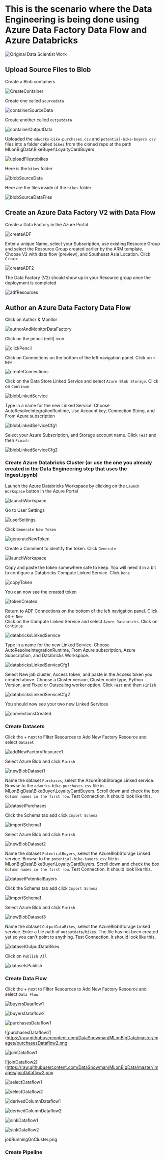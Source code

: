 # This is the scenario where the Data Engineering is being done using Azure Data Factory Data Flow and Azure Databricks

![Original Data Scientist Work](https://raw.githubusercontent.com/DataSnowman/MLonBigData/master/images/deWithAzureDataFactoryDF.png)

## Upload Source Files to Blob

Create a Blob containers

![CreateContainer](https://raw.githubusercontent.com/DataSnowman/MLonBigData/master/images/createContainer.png)

Create one called `sourcedata`

![containerSourceData](https://raw.githubusercontent.com/DataSnowman/MLonBigData/master/images/containerSourceData.png)

Create another called `outputdata`

![containerOutputData](https://raw.githubusercontent.com/DataSnowman/MLonBigData/master/images/containerOutputData.png)

Uploaded the `adworks-bike-purchases.csv` and `potential-bike-buyers.csv` files into a folder called `bikes` from the cloned repo at the path MLonBigData\BikeBuyer\LoyaltyCardBuyers

![uploadFilestobikes](https://raw.githubusercontent.com/DataSnowman/MLonBigData/master/images/uploadFilestobikes.png)

Here is the `bikes` folder

![blobSourceData](https://raw.githubusercontent.com/DataSnowman/MLonBigData/master/images/blobSourceData.png)

Here are the files inside of the `bikes` folder

![blobSourceDataFiles](https://raw.githubusercontent.com/DataSnowman/MLonBigData/master/images/blobSourceDataFiles.png)

## Create an Azure Data Factory V2 with Data Flow

Create a Data Factory in the Azure Portal

![createADF](https://raw.githubusercontent.com/DataSnowman/MLonBigData/master/images/createADF.png)

Enter a unique Name, select your Subscription, use existing Resource Group and select the Resource Group created earlier by the ARM template.  Choose V2 with data flow (preview), and Southeast Asia Location.  Click `Create`

![createADF2](https://raw.githubusercontent.com/DataSnowman/MLonBigData/master/images/createADF2.png)

The Data Factory (V2) should show up in your Resource group once the deployment is completed

![adfResources](https://raw.githubusercontent.com/DataSnowman/MLonBigData/master/images/adfResources.png)


## Author an Azure Data Factory Data Flow

Click on Author & Monitor

![authorAndMonitorDataFactory](https://raw.githubusercontent.com/DataSnowman/MLonBigData/master/images/authorAndMonitorDataFactory.png)

Click on the pencil (edit) icon

![clickPencil](https://raw.githubusercontent.com/DataSnowman/MLonBigData/master/images/clickPencil.png)

Click on Connections on the bottom of the left navigation panel.  Click on `+ New`

![createConnections](https://raw.githubusercontent.com/DataSnowman/MLonBigData/master/images/createConnections.png)

Click on the Data Store Linked Service and select `Azure Blob Storage`.  Click on `Continue`

![blobLinkedService](https://raw.githubusercontent.com/DataSnowman/MLonBigData/master/images/blobLinkedService.png)

Type in a name for the new Linked Service.  Choose AutoResolveIntegrationRuntime, Use Account key, Connection String, and From Azure subscription

![blobLinkedServiceCfg1](https://raw.githubusercontent.com/DataSnowman/MLonBigData/master/images/blobLinkedServiceCfg1.png)

Select your Azure Subscription, and Storage account name.  Click `Test` and then `Finish`

![blobLinkedServiceCfg2](https://raw.githubusercontent.com/DataSnowman/MLonBigData/master/images/blobLinkedServiceCfg2.png)

### Create Azure Databricks Cluster (or use the one you already created in the Data Engineering step that uses the Ingest.ipynb)

Launch the Azure Databricks Workspace by clicking on the `Launch Workspace` button in the Azure Portal

![launchWorkspace](https://raw.githubusercontent.com/DataSnowman/MLonBigData/master/images/launchWorkspace.png)

Go to User Settings

![userSettings](https://raw.githubusercontent.com/DataSnowman/MLonBigData/master/images/userSettings.png)

Click `Generate New Token`

![generateNewToken](https://raw.githubusercontent.com/DataSnowman/MLonBigData/master/images/generateNewToken.png)

Create a Comment to identify the token.  Click `Generate`

![launchWorkspace](https://raw.githubusercontent.com/DataSnowman/MLonBigData/master/images/generateNewTokenDialog.png)

Copy and paste the token somewhere safe to keep.  You will need it in a bit to configure a Databricks Compute Linked Service.  Click `Done`

![copyToken](https://raw.githubusercontent.com/DataSnowman/MLonBigData/master/images/copyToken.png)

You can now see the created token

![tokenCreated](https://raw.githubusercontent.com/DataSnowman/MLonBigData/master/images/tokenCreated.png)

Return to ADF Connections on the bottom of the left navigation panel.  Click on `+ New`  
Click on the Compute Linked Service and select `Azure Databricks`.  Click on `Continue`

![databricksLinkedService](https://raw.githubusercontent.com/DataSnowman/MLonBigData/master/images/databricksLinkedService.png)

Type in a name for the new Linked Service.  Choose AutoResolveIntegrationRuntime, From Azure subscription, Azure Subscription, and Databricks Workspace.

![databricksLinkedServiceCfg1](https://raw.githubusercontent.com/DataSnowman/MLonBigData/master/images/databricksLinkedServiceCfg1.png)

Select New job cluster, Access token, and paste in the Access token you created above.  Choose a Cluster version, Cluster node type, Python Version, and Fixed or Outscaling worker option. Click `Test` and then `Finish`

![databricksLinkedServiceCfg2](https://raw.githubusercontent.com/DataSnowman/MLonBigData/master/images/databricksLinkedServiceCfg2.png)

You should now see your two new Linked Services

![connectionsCreated.](https://raw.githubusercontent.com/DataSnowman/MLonBigData/master/images/connectionsCreated.png)

### Create Datasets

Click the + next to Filter Resources to Add New Factory Resource and select `Dataset`

![addNewFactoryResource1](https://raw.githubusercontent.com/DataSnowman/MLonBigData/master/images/addNewFactoryResource.png)

Select Azure Blob and click `Finish`

![newBlobDataset1](https://raw.githubusercontent.com/DataSnowman/MLonBigData/master/images/newBlobDataset.png)

Name the dataset `Purchases`, select the AzureBlobStorage Linked service.  Browse to the `adworks-bike-purchases.csv` file in MLonBigData\BikeBuyer\LoyaltyCardBuyers.  Scroll down and check the box `Column names in the first row`. Test Connection.  It should look like this.

![datasetPurchases](https://raw.githubusercontent.com/DataSnowman/MLonBigData/master/images/datasetPurchases.png)

Click the Schema tab add click `Import Schema`

![importSchema1](https://raw.githubusercontent.com/DataSnowman/MLonBigData/master/images/importSchema.png)

Select Azure Blob and click `Finish`

![newBlobDataset2](https://raw.githubusercontent.com/DataSnowman/MLonBigData/master/images/newBlobDataset.png)

Name the dataset `PotentialBuyers`, select the AzureBlobStorage Linked service.  Browse to the `potential-bike-buyers.csv` file in MLonBigData\BikeBuyer\LoyaltyCardBuyers.  Scroll down and check the box `Column names in the first row`.  Test Connection.  It should look like this.

![datasetPotentialBuyers](https://raw.githubusercontent.com/DataSnowman/MLonBigData/master/images/datasetPotentialBuyers.png)

Click the Schema tab add click `Import Schema`

![importSchema1](https://raw.githubusercontent.com/DataSnowman/MLonBigData/master/images/importSchema.png)

Select Azure Blob and click `Finish`

![newBlobDataset3](https://raw.githubusercontent.com/DataSnowman/MLonBigData/master/images/newBlobDataset.png)

Name the dataset `OutputDataBikes`, select the AzureBlobStorage Linked service.  Enter a file path of `outputdata/bikes`.  The file has not been created yet so you can't point to anything. Test Connection.  It should look like this.

![datasetOutputDataBikes](https://raw.githubusercontent.com/DataSnowman/MLonBigData/master/images/datasetOutputDataBikes.png)

Click on `Publish All`

![datasetsPublish](https://raw.githubusercontent.com/DataSnowman/MLonBigData/master/images/datasetsPublish.png)

### Create Data Flow

Click the + next to Filter Resources to Add New Factory Resource and select `Data Flow`

![buyersDataflow1](https://raw.githubusercontent.com/DataSnowman/MLonBigData/master/images/buyersDataflow1.png)

![buyersDataflow2](https://raw.githubusercontent.com/DataSnowman/MLonBigData/master/images/buyersDataflow2.png)

![purchasesDataflow1](https://raw.githubusercontent.com/DataSnowman/MLonBigData/master/images/purchasesDataflow1.png)

![purchasesDataflow2](https://raw.githubusercontent.com/DataSnowman/MLonBigData/master/images/purchasesDataflow2.png

![joinDataflow1](https://raw.githubusercontent.com/DataSnowman/MLonBigData/master/images/joinDataflow1.png)

![joinDataflow2](https://raw.githubusercontent.com/DataSnowman/MLonBigData/master/images/joinDataflow2.png

![selectDataflow1](https://raw.githubusercontent.com/DataSnowman/MLonBigData/master/images/selectDataflow1.png)

![selectDataflow2](https://raw.githubusercontent.com/DataSnowman/MLonBigData/master/images/selectDataflow2.png)

![derivedColumnDataflow1](https://raw.githubusercontent.com/DataSnowman/MLonBigData/master/images/derivedColumnDataflow1.png)

![derivedColumnDataflow2](https://raw.githubusercontent.com/DataSnowman/MLonBigData/master/images/derivedColumnDataflow2.png)

![sinkDataflow1](https://raw.githubusercontent.com/DataSnowman/MLonBigData/master/images/sinkDataflow1.png)

![sinkDataflow2](https://raw.githubusercontent.com/DataSnowman/MLonBigData/master/images/sinkDataflow2.png)

jobRunningOnCluster.png

### Create Pipeline